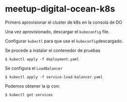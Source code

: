 # meetup-digital-ocean-k8s

Primero aprovisionar el cluster de k8s en la consola de DO

Una vez aprovisionado, descargar el `kubeconfig` file.

Configurar `kubectl` para que use el `kubeconfig`descargado.

Se procede a instalar el contenedor de pruebas

    $ kubectl apply -f deployment.yaml

Se configura el `LoadBalancer`

    $ kubectl apply -f service-load-balancer.yaml

Podemos obtener la ip con:

    $ kubectl get services